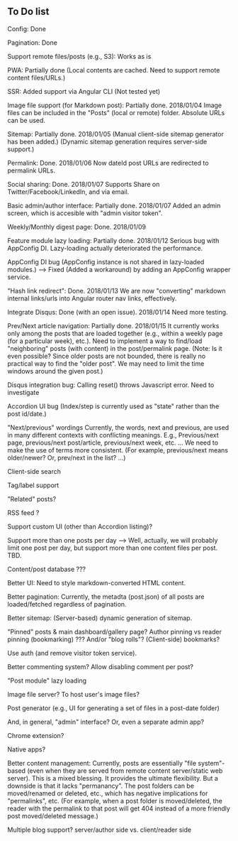 ## To Do list

Config: Done

Pagination: Done

Support remote files/posts (e.g., S3): Works as is

PWA: Partially done
    (Local contents are cached. Need to support remote content files/URLs.)

SSR: Added support via Angular CLI (Not tested yet)

Image file support (for Markdown post): Partially done. 2018/01/04
    Image files can be included in the "Posts" (local or remote) folder.
    Absolute URLs can be used.

Sitemap: Partially done. 2018/01/05
    (Manual client-side sitemap generator has been added.)
    (Dynamic sitemap generation requires server-side support.)

Permalink: Done. 2018/01/06
    Now dateId post URLs are redirected to permalink URLs.

Social sharing: Done. 2018/01/07
    Supports Share on Twitter/Facebook/LinkedIn, and via email.

Basic admin/author interface: Partially done. 2018/01/07
    Added an admin screen, which is accesible with "admin visitor token".

Weekly/Monthly digest page: Done. 2018/01/09

Feature module lazy loading: Partially done. 2018/01/12
    Serious bug with AppConfig DI.
    Lazy-loading actually deteriorated the performance.

AppConfig DI bug
(AppConfig instance is not shared in lazy-loaded modules.)
--> Fixed (Added a workaround) by adding an AppConfig wrapper service.

"Hash link redirect": Done. 2018/01/13
    We are now "converting" markdown internal links/urls into Angular router nav links, effectively.

Integrate Disqus: Done (with an open issue). 2018/01/14
     Need more testing.

Prev/Next article navigation: Partially done. 2018/01/15
    It currently works only among the posts that are loaded together
    (e.g., within a weekly page (for a particular week), etc.).
    Need to implement a way to find/load "neighboring" posts (with content) in the post/permalink page.
    (Note: Is it even possible? Since older posts are not bounded, there is really no practical way to find the "older post". We may need to limit the time windows around the given post.)



Disqus integration bug: Calling reset() throws Javascript error.
     Need to investigate

Accordion UI bug
(Index/step is currently used as "state" rather than the post id/date.)


"Next/previous" wordings
    Currently, the words, next and previous, are used in many different contexts with conflicting meanings. 
    E.g., Previous/next page, previous/next post/article, previous/next week, etc. ...
    We need to make the use of terms more consistent.
    (For example, previous/next means older/newer? Or, prev/next in the list? ...)


Client-side search

Tag/label support

"Related" posts?


RSS feed ?


Support custom UI (other than Accordion listing)?


Support more than one posts per day
--> Well, actually, we will probably limit one post per day, 
    but support more than one content files per post. TBD.


Content/post database ???


Better UI: Need to style markdown-converted HTML content.

Better pagination: Currently, the metadta (post.json) of all posts are loaded/fetched regardless of pagination.

Better sitemap: (Server-based) dynamic generation of sitemap.

"Pinned" posts & main dashboard/gallery page?
   Author pinning vs reader pinning (bookmarking) ???
And/or "blog rolls"?
(Client-side) bookmarks?

Use auth (and remove visitor token service).

Better commenting system?
Allow disabling comment per post?

"Post module" lazy loading

Image file server? To host user's image files?


Post generator (e.g., UI for generating a set of files in a post-date folder)

And, in general, "admin" interface?
Or, even a separate admin app?


Chrome extension?

Native apps?



Better content management:
Currently, posts are essentially "file system"-based 
  (even when they are served from remote content server/static web server).
This is a mixed blessing. It provides the ultimate flexibility.
But a downside is that it lacks "permanancy".
The post folders can be moved/renamed or deleted, etc.,
which has negative implications for "permalinks", etc.
(For example, when a post folder is moved/deleted, the reader with the permalink to that post
will get 404 instead of a more friendly post moved/deleted message.)



Multiple blog support?
   server/author side
   vs. client/reader side

